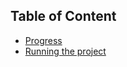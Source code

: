 ## Table of Content

- [Progress](./docs/PROGRESS.md)
- [Running the project](./docs/RUN_THE_PROJECT.md)
